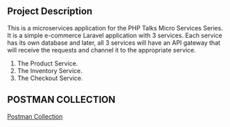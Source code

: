 ## Project Description

This is a microservices application for the PHP Talks Micro Services Series.  
It is a simple e-commerce Laravel application with 3 services. Each service has its own database and later, all 3 services will have an API gateway that will receive the requests and channel it to the appropriate service.
1. The Product Service.
2. The Inventory Service.
3. The Checkout Service.


## POSTMAN COLLECTION

[Postman Collection](https://api.postman.com/collections/11058525-7379fc15-203a-42b5-89fe-b4cc643ee459?access_key=PMAT-01HN8X34ZJSMPCH05S1K44SK0V)

